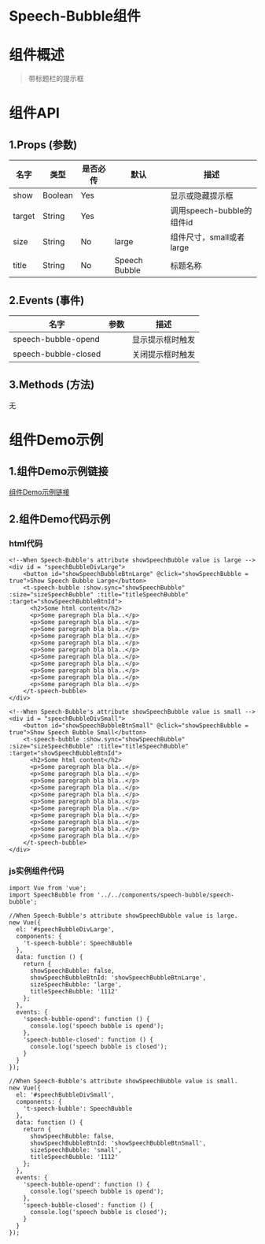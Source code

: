 # Speech-Bubble组件


# 组件概述

> 带标题栏的提示框


# 组件API

## 1.Props \(参数\)

| 名字 | 类型 | 是否必传 | 默认 | 描述 |
| --- | --- | --- | --- | --- |
| show | Boolean| Yes |  | 显示或隐藏提示框 |
| target | String | Yes  |  | 调用speech-bubble的组件id|
| size | String | No | large | 组件尺寸，small或者large|
| title | String | No | Speech Bubble | 标题名称 |
## 2.Events \(事件\)

| 名字 | 参数 | 描述 |
| --- | --- | --- |
| speech-bubble-opend | | 显示提示框时触发|
| speech-bubble-closed |  | 关闭提示框时触发 |

## 3.Methods \(方法\)

无

# 组件Demo示例

## 1.组件Demo示例链接

<a target="_blank" href="/examples/speech-bubble-demo/index.html">组件Demo示例链接</a>

## 2.组件Demo代码示例
### html代码
```
<!--When Speech-Bubble's attribute showSpeechBubble value is large -->
<div id = "speechBubbleDivLarge">
    <button id="showSpeechBubbleBtnLarge" @click="showSpeechBubble = true">Show Speech Bubble Large</button>
    <t-speech-bubble :show.sync="showSpeechBubble" :size="sizeSpeechBubble" :title="titleSpeechBubble" :target="showSpeechBubbleBtnId">
      <h2>Some html content</h2>
      <p>Some paregraph bla bla..</p>
      <p>Some paregraph bla bla..</p>
      <p>Some paregraph bla bla..</p>
      <p>Some paregraph bla bla..</p>
      <p>Some paregraph bla bla..</p>
      <p>Some paregraph bla bla..</p>
      <p>Some paregraph bla bla..</p>
      <p>Some paregraph bla bla..</p>
      <p>Some paregraph bla bla..</p>
      <p>Some paregraph bla bla..</p>
      <p>Some paregraph bla bla..</p>
    </t-speech-bubble>
</div>

<!--When Speech-Bubble's attribute showSpeechBubble value is small -->
<div id = "speechBubbleDivSmall">
    <button id="showSpeechBubbleBtnSmall" @click="showSpeechBubble = true">Show Speech Bubble Small</button>
    <t-speech-bubble :show.sync="showSpeechBubble" :size="sizeSpeechBubble" :title="titleSpeechBubble" :target="showSpeechBubbleBtnId">
      <h2>Some html content</h2>
      <p>Some paregraph bla bla..</p>
      <p>Some paregraph bla bla..</p>
      <p>Some paregraph bla bla..</p>
      <p>Some paregraph bla bla..</p>
      <p>Some paregraph bla bla..</p>
      <p>Some paregraph bla bla..</p>
      <p>Some paregraph bla bla..</p>
      <p>Some paregraph bla bla..</p>
      <p>Some paregraph bla bla..</p>
      <p>Some paregraph bla bla..</p>
      <p>Some paregraph bla bla..</p>
    </t-speech-bubble>
</div>
```

### js实例组件代码
```
import Vue from 'vue';
import SpeechBubble from '../../components/speech-bubble/speech-bubble';

//When Speech-Bubble's attribute showSpeechBubble value is large.
new Vue({
  el: '#speechBubbleDivLarge',
  components: {
    't-speech-bubble': SpeechBubble
  },
  data: function () {
    return {
      showSpeechBubble: false,
      showSpeechBubbleBtnId: 'showSpeechBubbleBtnLarge',
      sizeSpeechBubble: 'large',
      titleSpeechBubble: '1112'
    };
  },
  events: {
    'speech-bubble-opend': function () {
      console.log('speech bubble is opend');
    },
    'speech-bubble-closed': function () {
      console.log('speech bubble is closed');
    }
  }
});

//When Speech-Bubble's attribute showSpeechBubble value is small.
new Vue({
  el: '#speechBubbleDivSmall',
  components: {
    't-speech-bubble': SpeechBubble
  },
  data: function () {
    return {
      showSpeechBubble: false,
      showSpeechBubbleBtnId: 'showSpeechBubbleBtnSmall',
      sizeSpeechBubble: 'small',
      titleSpeechBubble: '1112'
    };
  },
  events: {
    'speech-bubble-opend': function () {
      console.log('speech bubble is opend');
    },
    'speech-bubble-closed': function () {
      console.log('speech bubble is closed');
    }
  }
});

```
